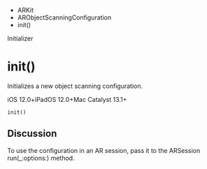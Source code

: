 

- ARKit
- ARObjectScanningConfiguration
-  init() 

Initializer

# init()

Initializes a new object scanning configuration.

iOS 12.0+iPadOS 12.0+Mac Catalyst 13.1+

``` source
init()
```

## Discussion

To use the configuration in an AR session, pass it to the ARSession run(_:options:) method.

